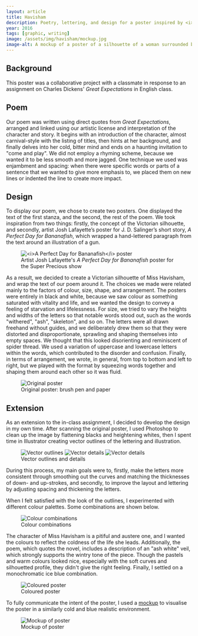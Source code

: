 ```yaml
---
layout: article
title: Havisham
description: Poetry, lettering, and design for a poster inspired by <i>Great Expectations</i>.
year: 2016
tags: [graphic, writing]
image: /assets/img/havisham/mockup.jpg
image-alt: A mockup of a poster of a silhouette of a woman surrounded by spindly lettering
---
```


## Background

This poster was a collaborative project with a classmate in response to an assignment on Charles Dickens' <i>Great Expectations</i> in English class.

## Poem

Our poem was written using direct quotes from <i>Great Expectations</i>, arranged and linked using our artistic license and interpretation of the character and story. It begins with an introduction of the character, almost carnival-style with the listing of titles, then hints at her background, and finally delves into her cold, bitter mind and ends on a haunting invitation to "come and play". We did not employ a rhyming scheme, because we wanted it to be less smooth and more jagged. One technique we used was enjambment and spacing: when there were specific words or parts of a sentence that we wanted to give more emphasis to, we placed them on new lines or indented the line to create more impact.

## Design

To display our poem, we chose to create two posters. One displayed the text of the first stanza, and the second, the rest of the poem. We took inspiration from two things: firstly, the concept of the Victorian silhouette, and secondly, artist Josh Lafayette’s poster for J. D. Salinger’s short story, <i>A Perfect Day for Bananafish</i>, which wrapped a hand-lettered paragraph from the text around an illustration of a gun.

<figure role="group">
    <img src="https://78.media.tumblr.com/tumblr_mau1os2s1F1rsvpn0o1_1280.jpg" alt="<i>A Perfect Day for Bananafish</i> poster">
    <figcaption>Artist Josh Lafayette's <i>A Perfect Day for Bananafish</i> poster for the Super Precious show</figcaption>
</figure>

As a result, we decided to create a Victorian silhouette of Miss Havisham, and wrap the text of our poem around it. The choices we made were related mainly to the factors of colour, size, shape, and arrangement. The posters were entirely in black and white, because we saw colour as something saturated with vitality and life, and we wanted the design to convey a feeling of starvation and lifelessness. For size, we tried to vary the heights and widths of the letters so that notable words stood out, such as the words "withered", "ash", "skeleton", and so on. The letters were all drawn freehand without guides, and we deliberately drew them so that they were distorted and disproportionate, sprawling and shaping themselves into empty spaces. We thought that this looked disorienting and reminiscent of spider thread. We used a variation of uppercase and lowercase letters within the words, which contributed to the disorder and confusion. Finally, in terms of arrangement, we wrote, in general, from top to bottom and left to right, but we played with the format by squeezing words together and shaping them around each other so it was fluid.

<figure role="group">
    <img src="/assets/img/havisham/scan.jpg" alt="Original poster">
    <figcaption>Original poster: brush pen and paper</figcaption>
</figure>

## Extension

As an extension to the in-class assignment, I decided to develop the design in my own time. After scanning the original poster, I used Photoshop to clean up the image by flattening blacks and heightening whites, then I spent time in Illustrator creating vector outlines of the lettering and illustration.

<figure role="group">
    <img src="/assets/img/havisham/vector-1.png" alt="Vector outlines">
    <img src="/assets/img/havisham/vector-2.png" alt="Vector details">
    <img src="/assets/img/havisham/vector-3.png" alt="Vector details">
    <figcaption>Vector outlines and details</figcaption>
</figure>

During this process, my main goals were to, firstly, make the letters more consistent through smoothing out the curves and matching the thicknesses of down- and up-strokes, and secondly, to improve the layout and lettering by adjusting spacing and thickening the letters.

When I felt satisfied with the look of the outlines, I experimented with different colour palettes. Some combinations are shown below.

<figure role="group">
    <img src="/assets/img/havisham/colours.png" alt="Colour combinations">
    <figcaption>Colour combinations</figcaption>
</figure>

The character of Miss Havisham is a pitiful and austere one, and I wanted the colours to reflect the coldness of the life she leads. Additionally, the poem, which quotes the novel, includes a description of an "ash white" veil, which strongly supports the wintry tone of the piece. Though the pastels and warm colours looked nice, especially with the soft curves and silhouetted profile, they didn't give the right feeling. Finally, I settled on a monochromatic ice blue combination.

<figure role="group">
    <img src="/assets/img/havisham/poster.svg" alt="Coloured poster">
    <figcaption>Coloured poster</figcaption>
</figure>

To fully communicate the intent of the poster, I used a [mockup](https://creativemarket.com/egor_shko/1216725-Poster-Mockup-Set" "Poster Mockup Set") to visualise the poster in a similarly cold and blue realistic environment.

<figure role="group">
    <img src="/assets/img/havisham/mockup.jpg" alt="Mockup of poster">
    <figcaption>Mockup of poster</figcaption>
</figure>
